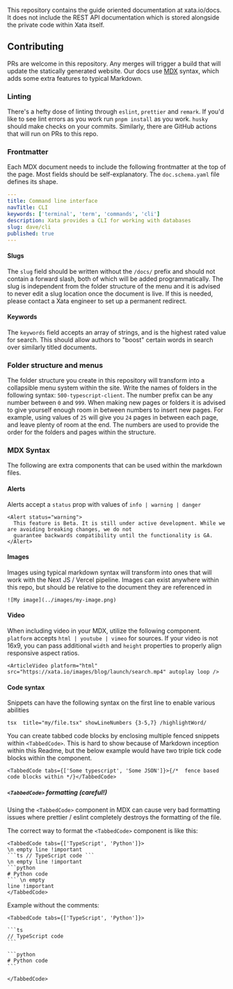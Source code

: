 This repository contains the guide oriented documentation at xata.io/docs. It does not include the REST API documentation which is stored alongside the private code within Xata itself.

## Contributing

PRs are welcome in this repository. Any merges will trigger a build that will update the statically generated website. Our docs use [MDX](https://mdxjs.com/) syntax, which adds some extra features to typical Markdown.

### Linting

There's a hefty dose of linting through `eslint`, `prettier` and `remark`. If you'd like to see lint errors as you work run `pnpm install` as you work. `husky` should make checks on your commits. Similarly, there are GitHub actions that will run on PRs to this repo.

### Frontmatter

Each MDX document needs to include the following frontmatter at the top of the page. Most fields should be self-explanatory. The `doc.schema.yaml` file defines its shape.

```yaml
---
title: Command line interface
navTitle: CLI
keywords: ['terminal', 'term', 'commands', 'cli']
description: Xata provides a CLI for working with databases
slug: dave/cli
published: true
---
```

#### Slugs

The `slug` field should be written without the `/docs/` prefix and should not contain a forward slash, both of which will be added programmatically. The slug is independent from the folder structure of the menu and it is advised to never edit a slug location once the document is live. If this is needed, please contact a Xata engineer to set up a permanent redirect.

#### Keywords

The `keywords` field accepts an array of strings, and is the highest rated value for search. This should allow authors to "boost" certain words in search over similarly titled documents.

### Folder structure and menus

The folder structure you create in this repository will transform into a collapsible menu system within the site. Write the names of folders in the following syntax: `500-typescript-client`. The number prefix can be any number between `0` and `999`. When making new pages or folders it is advised to give yourself enough room in between numbers to insert new pages. For example, using values of `25` will give you `24` pages in between each page, and leave plenty of room at the end. The numbers are used to provide the order for the folders and pages within the structure.

### MDX Syntax

The following are extra components that can be used within the markdown files.

#### Alerts

Alerts accept a `status` prop with values of `info | warning | danger`

```tsx
<Alert status="warning">
  This feature is Beta. It is still under active development. While we are avoiding breaking changes, we do not
  guarantee backwards compatibility until the functionality is GA.
</Alert>
```

#### Images

Images using typical markdown syntax will transform into ones that will work with the Next JS / Vercel pipeline. Images can exist anywhere within this repo, but should be relative to the document they are referenced in

    ![My image](../images/my-image.png)

#### Video

When including video in your MDX, utilize the following component. `platform` accepts `html | youtube | vimeo` for sources. If your video is not 16x9, you can pass additional `width` and `height` properties to properly align responsive aspect ratios.

```tsx
<ArticleVideo platform="html" src="https://xata.io/images/blog/launch/search.mp4" autoplay loop />
```

#### Code syntax

Snippets can have the following syntax on the first line to enable various abilities

    tsx  title="my/file.tsx" showLineNumbers {3-5,7} /highlightWord/

You can create tabbed code blocks by enclosing multiple fenced snippets within `<TabbedCode>`. This is hard to show because of Markdown inception within this Readme, but the below example would have two triple tick code blocks within the component.

```tsx
<TabbedCode tabs={['Some typescript', 'Some JSON']}>{/*  fence based code blocks within */}</TabbedCode>
```

##### `<TabbedCode>` formatting (careful!)

Using the `<TabbedCode>` component in MDX can cause very bad formatting issues where prettier / eslint completely destroys the formatting of the file.

The correct way to format the `<TabbedCode>` component is like this:

<!-- prettier-ignore-start -->

````
<TabbedCode tabs={['TypeScript', 'Python']}>
\n empty line !important
```ts // TypeScript code ```
\n empty line !important
```python
# Python code
``` \n empty
line !important
</TabbedCode>
````

Example without the comments:

````
<TabbedCode tabs={['TypeScript', 'Python']}>

```ts
// TypeScript code
```

```python
# Python code
```

</TabbedCode>
````

<!-- prettier-ignore-end -->
